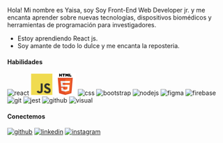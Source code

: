
Hola! Mi nombre es Yaisa, soy Soy Front-End Web Developer jr. y me encanta aprender sobre nuevas tecnologías, dispositivos biomédicos y herramientas de programación para investigadores. 

- Estoy aprendiendo React js.
- Soy amante de todo lo dulce y me encanta la reposteria.

#### Habilidades
<img src='https://www.vectorlogo.zone/logos/reactjs/reactjs-icon.svg' alt='react' height='50'> <img src='https://raw.githubusercontent.com/devicons/devicon/master/icons/javascript/javascript-original.svg' alt='javascript' height='50'> <img src='https://raw.githubusercontent.com/devicons/devicon/master/icons/html5/html5-original-wordmark.svg' alt='html' height='50'> <img src='https://www.vectorlogo.zone/logos/w3_css/w3_css-official.svg' alt='css' height='50'> <img src='https://www.vectorlogo.zone/logos/getbootstrap/getbootstrap-icon.svg' alt='bootstrap' height='50'> <img src='https://www.vectorlogo.zone/logos/nodejs/nodejs-ar21.svg' alt='nodejs' height='50'> <img src='https://www.vectorlogo.zone/logos/figma/figma-icon.svg' alt='figma' height='50'>
<img src='https://www.vectorlogo.zone/logos/firebase/firebase-icon.svg' alt='firebase' height='50'> <img src='https://www.vectorlogo.zone/logos/git-scm/git-scm-icon.svg' alt='git' height='50'>  <img src='https://www.vectorlogo.zone/logos/jestjsio/jestjsio-icon.svg' alt='jest' height='50'>  <img src='https://www.vectorlogo.zone/logos/github/github-tile.svg' alt='github' height='50'>  <img src='https://www.vectorlogo.zone/logos/visualstudio_code/visualstudio_code-icon.svg' alt='visual' height='50'>

#### Conectemos
[<img src='https://cdn.jsdelivr.net/npm/simple-icons@3.0.1/icons/github.svg' alt='github' height='40'>](https://github.com/yaisa03)  [<img src='https://cdn.jsdelivr.net/npm/simple-icons@3.0.1/icons/linkedin.svg' alt='linkedin' height='40'>](https://www.linkedin.com/in/yaisa-arteaga/)  [<img src='https://cdn.jsdelivr.net/npm/simple-icons@3.0.1/icons/instagram.svg' alt='instagram' height='40'>](https://www.instagram.com/lovely_yaisa/)  
